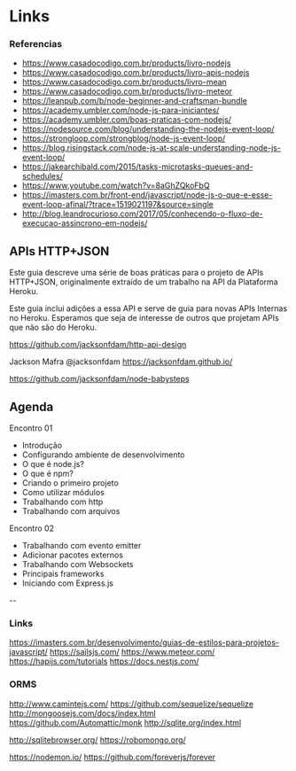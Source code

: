 # Links

### Referencias

 - https://www.casadocodigo.com.br/products/livro-nodejs
 - https://www.casadocodigo.com.br/products/livro-apis-nodejs
 - https://www.casadocodigo.com.br/products/livro-mean
 - https://www.casadocodigo.com.br/products/livro-meteor
 - https://leanpub.com/b/node-beginner-and-craftsman-bundle
 - https://academy.umbler.com/node-js-para-iniciantes/
 - https://academy.umbler.com/boas-praticas-com-nodejs/
 - https://nodesource.com/blog/understanding-the-nodejs-event-loop/
 - https://strongloop.com/strongblog/node-js-event-loop/
 - https://blog.risingstack.com/node-js-at-scale-understanding-node-js-event-loop/
 - https://jakearchibald.com/2015/tasks-microtasks-queues-and-schedules/
 - https://www.youtube.com/watch?v=8aGhZQkoFbQ
 - https://imasters.com.br/front-end/javascript/node-js-o-que-e-esse-event-loop-afinal/?trace=1519021197&source=single
 - http://blog.leandrocurioso.com/2017/05/conhecendo-o-fluxo-de-execucao-assincrono-em-nodejs/




## APIs HTTP+JSON

Este guia descreve uma série de boas práticas para o projeto de APIs HTTP+JSON, originalmente extraído de um trabalho na API da Plataforma Heroku.


Este guia inclui adições a essa API e serve de guia para novas APIs Internas no Heroku. Esperamos que seja de interesse de outros que projetam APIs que não são do Heroku.

https://github.com/jacksonfdam/http-api-design




Jackson Mafra
@jacksonfdam
https://jacksonfdam.github.io/


https://github.com/jacksonfdam/node-babysteps


## Agenda

Encontro 01
- Introdução
- Configurando ambiente de desenvolvimento
- O que é node.js?
- O que é npm?
- Criando o primeiro projeto
- Como utilizar módulos
- Trabalhando com http
- Trabalhando com arquivos

Encontro 02 
- Trabalhando com evento emitter
- Adicionar pacotes externos
- Trabalhando com Websockets
- Principais frameworks
- Iniciando com Express.js

--

### Links

https://imasters.com.br/desenvolvimento/guias-de-estilos-para-projetos-javascript/
https://sailsjs.com/
https://www.meteor.com/
https://hapijs.com/tutorials
https://docs.nestjs.com/

### ORMS

http://www.camintejs.com/
https://github.com/sequelize/sequelize
http://mongoosejs.com/docs/index.html
https://github.com/Automattic/monk
http://sqlite.org/index.html

http://sqlitebrowser.org/
https://robomongo.org/

https://nodemon.io/
https://github.com/foreverjs/forever
